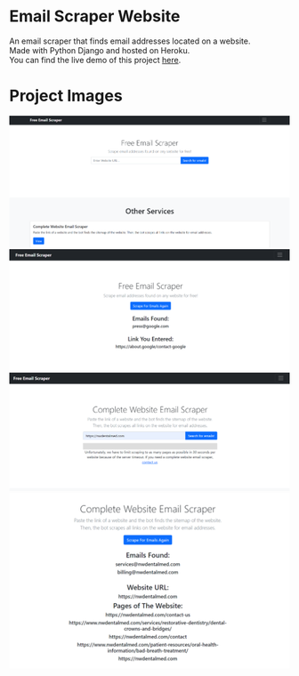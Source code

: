 # Email Scraper Website
An email scraper that finds email addresses located on a website.<br>
Made with Python Django and hosted on Heroku.<br>
You can find the live demo of this project <a href="https://freemailscraper.herokuapp.com/" target="_blank">here</a>.
# Project Images
<img src="https://github.com/CoderEren/email-scraper-website/blob/main/screenshot.png?raw=true">
<img src="https://github.com/CoderEren/email-scraper-website/blob/main/sreenshot2.png?raw=true">
<img src="https://github.com/CoderEren/email-scraper-website/blob/main/screenshot3.png?raw=true">
<img src="https://github.com/CoderEren/email-scraper-website/blob/main/screenshot4.png?raw=true">
